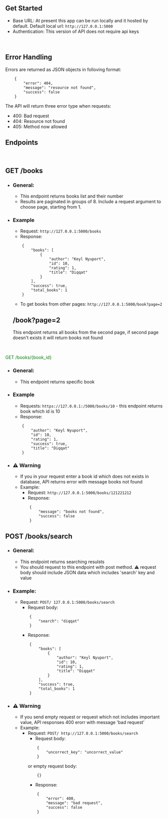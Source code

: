 ## Get Started
* Base URL: At present this app can be run locally and it hosted by default. Default local url: ``` http://127.0.0.1:5000 ```
* Authentication: This version of API does not require api keys

<br>

## Error Handling
Errors are returned as JSON objects in folloving format:
```
    {
        "error": 404,
        "message": "resource not found",
        "success": false
    }
```

The API will return three error type when requests: <br>
* 400: Bad request 
* 404: Resource not found 
* 405: Method now allowed 

## Endpoints
<br>

## GET /books
* ### General:
    * This endpoint returns books list and their number
    * Results are paginated in groups of 8. Include a request argument to choose page, starting from 1.
* ### Example
    * Request: ```http://127.0.0.1:5000/books``` <br>
    * Response:
    ```
        {
            "books": [
                {
                    "author": "Keyl Nyuport",
                    "id": 10,
                    "rating": 1,
                    "title": "Diqqat"
                }
            ],
            "success": true,
            "total_books": 1
        }
    ```

    * To get books from other pages: ``` http://127.0.0.1:5000/book?page=2 ```
    ## /book?page=2
    This endpoint returns all books from the second page, if second page doesn't exists it will return books not found
    
<br>

<span style="color: green"> GET /books/{book_id} </span> <br>

* ### General:
    * This endpoint returns specific book
* ### Example
    * Requests: ``` https://127.0.0.1:/5000/books/10 ``` - this endpoint returns book which id is 10
    * Response:
    ```
        {
            "author": "Keyl Nyuport",
            "id": 10,
            "rating": 1,
            "success": true,
            "title": "Diqqat"
        }
    ```

* ### ⚠️ Warning
    * If you in your request enter a book id which does not exists in database, API returns error with message books not found
    * Example:
        * Request: ``` http://127.0.0.1:5000/books/121221212 ```
        * Response:
        ```
            {
                "message": "books not found",
                "success": false
            }
        ```
## POST /books/search
* ### General:
    * This endpoint returns searching resulsts
    * You should request to this endpoint with post method. ⚠️ request body should include JSON data which includes 'search' key and value
* ### Example:
    * Request: ``` POST/ 127.0.0.1:5000/books/search ``` 
        * Request body:
        ``` 
            {
                "search": "diqqat"
            }
        ```
        * Response:
        ```
            {
                "books": [
                    {
                        "author": "Keyl Nyuport",
                        "id": 10,
                        "rating": 1,
                        "title": "Diqqat"
                    }
                ],
                "success": true,
                "total_books": 1
            }
        ```
* ### ⚠️ Warning
    * If you send empty request or request which not includes important value, API responses 400 erorr with message 'bad request'
    * Example:
        * Request: ``` POST/ http://127.0.0.1:5000/books/search ```
            * Request body:
            ```
                {
                    "uncorrect_key": "uncorrect_value"
                }
            ```
            or empty request body:
            ```
                {}
            ```
            * Response:
            ```
                {
                    "error": 400,
                    "message": "bad request",
                    "success": false
                }
            ```      
      

